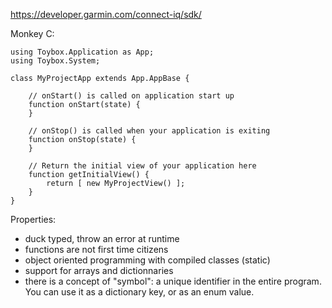 https://developer.garmin.com/connect-iq/sdk/

Monkey C:
```
using Toybox.Application as App;
using Toybox.System;

class MyProjectApp extends App.AppBase {

    // onStart() is called on application start up
    function onStart(state) {
    }

    // onStop() is called when your application is exiting
    function onStop(state) {
    }

    // Return the initial view of your application here
    function getInitialView() {
        return [ new MyProjectView() ];
    }
}
```

Properties:
- duck typed, throw an error at runtime
- functions are not first time citizens
- object oriented programming with compiled classes (static)
- support for arrays and dictionnaries
- there is a concept of "symbol": a unique identifier in the entire program. You can use it as a dictionary key, or as an enum value.
